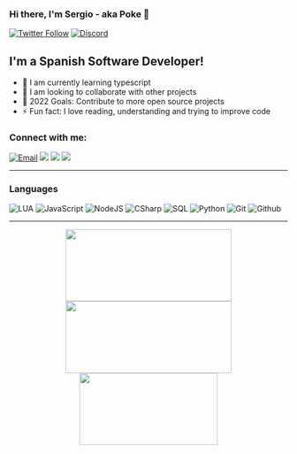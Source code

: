 ### Hi there, I'm Sergio - aka Poke 👋

[![Twitter Follow](https://img.shields.io/twitter/follow/PokeSerGG?color=1DA1F2&logo=twitter&style=for-the-badge)](https://twitter.com/intent/follow?original_referer=https%3A%2F%2Fgithub.com%2FPokeSer&screen_name=PokeSerGG)
[![Discord](https://img.shields.io/badge/Discord-Poke%234935-7289DA?logo=discord&style=for-the-badge)](https://discordapp.com/users/296733948619390980)

## I'm a Spanish Software Developer!

- 🌱 I am currently learning typescript
- 👯 I am looking to collaborate with other projects
- 🥅 2022 Goals: Contribute to more open source projects
- ⚡ Fun fact: I love reading, understanding and trying to improve code

### Connect with me:

<p id="connectMe" align="left">
    <a href="mailto:contact.pokeser@protonmail.com">
        <img alt="Email" src="https://img.shields.io/badge/-Email-000?&logo=protonmail" /></a>
    <a href="https://youtube.com/PokeSer" alt="Youtube">
        <img src="https://img.shields.io/badge/-Youtube-000?&logo=youtube&logoColor=red" /></a>
    <a href="https://twitter.com/PokeSerGG" alt="Twitter">
        <img src="https://img.shields.io/badge/-Twitter-000?&logo=twitter" /></a>
    <a href="https://instagram.com/PokeSerGG" alt="Instagram">
        <img src="https://img.shields.io/badge/-Instagram-000?&logo=instagram" /></a>
</p>

---

### Languages

![LUA](https://img.shields.io/badge/-Lua-000?&logo=LUA)
![JavaScript](https://img.shields.io/badge/-JavaScript-000?&logo=JavaScript)
![NodeJS](https://img.shields.io/badge/-Node.js-000?&logo=node.js&logoColor=007396)
![CSharp](https://img.shields.io/badge/-Csharp-000?&logo=csharp)
![SQL](https://img.shields.io/badge/-SQL-000?&logo=MySQL)
![Python](https://img.shields.io/badge/-Python-000?&logo=Python)
![Git](https://img.shields.io/badge/-Git-000?&logo=git)
![Github](https://img.shields.io/badge/-Github-000?&logo=github)

---

<p align = "center">
  <img src = "https://github-readme-stats.vercel.app/api?username=PokeSer&show_icons=true&theme=bear&hide_border=true" width = 300 height = 130>
  <img src = "https://github-readme-streak-stats.herokuapp.com?user=PokeSer&theme=bear&hide_border=true" width = 300 height = 130>
  <img src = "https://github-readme-stats.vercel.app/api/top-langs/?username=PokeSer&layout=compact&theme=bear&hide_border=true" width = 250 height = 130>
</p>

[devrepositories]: https://github.com/PokeSer?tab=repositories
[twitter]: https://twitter.com/PokeSerGG
[youtube]: https://youtube.com/PokeSer
[instagram]: https://instagram.com/PokeSerGG
